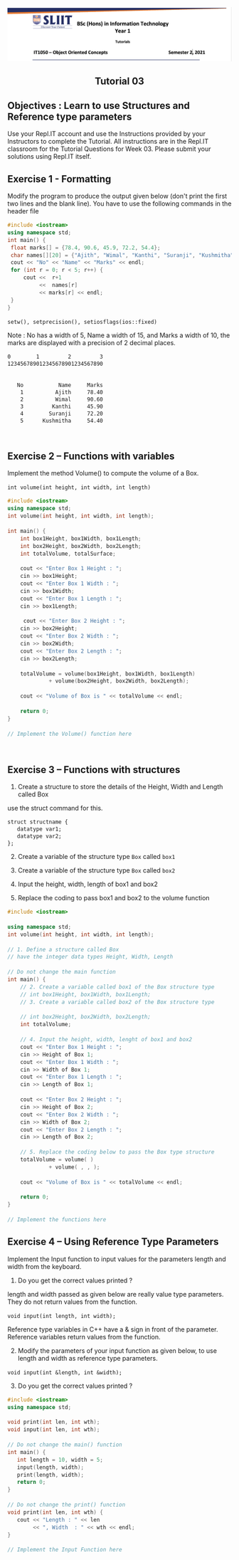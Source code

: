 
![logo](/resources/tutelogo.png)

## <div align="center">Tutorial 03</div>

## Objectives : Learn to use Structures and Reference type parameters

Use your Repl.IT account and use the Instructions provided by your Instructors to complete the Tutorial.  All instructions are in the Repl.IT classroom for the Tutorial Questions for Week 03. Please submit your solutions using Repl.IT itself.

## Exercise 1 - Formatting

Modify the program to produce the output given below (don't print the first two lines and the blank line).
You have to use the following commands in the <iomanip> header file

  ```c++
#include <iostream>
using namespace std;
int main() {
   float marks[] = {78.4, 90.6, 45.9, 72.2, 54.4};
   char names[][20] = {"Ajith", "Wimal", "Kanthi", "Suranji", "Kushmitha"};
   cout << "No" << "Name" << "Marks" << endl;
   for (int r = 0; r < 5; r++) {
       cout <<  r+1 
            <<  names[r]
            << marks[r] << endl;
   }
}
```
```setw(), setprecision(), setiosflags(ios::fixed)```

Note : No has a width of 5, Name a width of 15, and Marks a width of 10, the marks are displayed with a precision of 2 decimal places.

```
0        1         2         3 
123456789012345678901234567890 


   No           Name     Marks
    1          Ajith     78.40
    2          Wimal     90.60
    3         Kanthi     45.90
    4        Suranji     72.20
    5      Kushmitha     54.40
```

 
## Exercise 2 – Functions with variables

Implement the method Volume() to compute the volume of a Box.

```int volume(int height, int width, int length)```

```c++
#include <iostream>
using namespace std;
int volume(int height, int width, int length);

int main() {
    int box1Height, box1Width, box1Length;
    int box2Height, box2Width, box2Length;
    int totalVolume, totalSurface;
    
    cout << "Enter Box 1 Height : ";
    cin >> box1Height;
    cout << "Enter Box 1 Width : ";
    cin >> box1Width;
    cout << "Enter Box 1 Length : ";
    cin >> box1Length;
    
     cout << "Enter Box 2 Height : ";
    cin >> box2Height;
    cout << "Enter Box 2 Width : ";
    cin >> box2Width;
    cout << "Enter Box 2 Length : ";
    cin >> box2Length;
    
    totalVolume = volume(box1Height, box1Width, box1Length)
             + volume(box2Height, box2Width, box2Length);
             
    cout << "Volume of Box is " << totalVolume << endl;
    
    return 0;
}

// Implement the Volume() function here
```
 
## Exercise 3 – Functions with structures

1. Create a structure to store the details of the Height, Width and Length called Box

use the struct command for this.
```
struct structname {
   datatype var1;
   datatype var2;
};
```

2. Create a variable of the structure type ```Box``` called ```box1```

3. Create a variable of the structure type ```Box``` called ```box2```

4. Input the height, width, length of box1 and box2

5. Replace the coding to pass box1 and box2 to the volume function

```c++
#include <iostream>

using namespace std;
int volume(int height, int width, int length);

// 1. Define a structure called Box
// have the integer data types Height, Width, Length

// Do not change the main function
int main() {
    // 2. Create a variable called box1 of the Box structure type
    // int box1Height, box1Width, box1Length;
    // 3. Create a variable called box2 of the Box structure type
    
    // int box2Height, box2Width, box2Length;
    int totalVolume;
    
    // 4. Input the height, width, lenght of box1 and box2
    cout << "Enter Box 1 Height : ";
    cin >> Height of Box 1;
    cout << "Enter Box 1 Width : ";
    cin >> Width of Box 1;
    cout << "Enter Box 1 Length : ";
    cin >> Length of Box 1;
    
    cout << "Enter Box 2 Height : ";
    cin >> Height of Box 2;
    cout << "Enter Box 2 Width : ";
    cin >> Width of Box 2;
    cout << "Enter Box 2 Length : ";
    cin >> Length of Box 2;
    
    // 5. Replace the coding below to pass the Box type structure
    totalVolume = volume( )
             + volume( , , );
    
    cout << "Volume of Box is " << totalVolume << endl;
    
    return 0;
}

// Implement the functions here
```

## Exercise 4 – Using Reference Type Parameters

Implement the Input function to input values for the parameters length and width from the keyboard.

1. Do you get the correct values printed ?

length and width passed as given below are really value type parameters. They do not return values from the function.

```void input(int length, int width);```

Reference type variables in C++ have a & sign in front of the parameter. Reference variables return values from the function.

2. Modify the parameters of your input function as given below, to use length and width as reference type parameters.

```void input(int &length, int &width);```

3. Do you get the correct values printed ?

```c++
#include <iostream>
using namespace std;

void print(int len, int wth);
void input(int len, int wth);

// Do not change the main() function
int main() {
   int length = 10, width = 5;
   input(length, width);
   print(length, width);
   return 0;
}

// Do not change the print() function
void print(int len, int wth) {
   cout << "Length : " << len 
        << ", Width  : " << wth << endl;
}

// Implement the Input Function here
```

